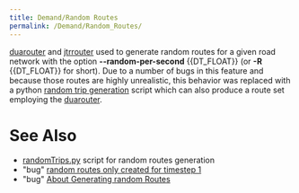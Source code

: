 ```yaml
---
title: Demand/Random Routes
permalink: /Demand/Random_Routes/
---
```


[duarouter](../duarouter.md) and [jtrrouter](../jtrrouter.md)
used to generate random routes for a given road network with the option
**--random-per-second** {{DT_FLOAT}} (or **-R** {{DT_FLOAT}} for short). Due to a number of bugs in this feature and because
those routes are highly unrealistic, this behavior was replaced with a
python [random trip generation](../Tools/Trip.md#randomtripspy)
script which can also produce a route set employing the
[duarouter](../duarouter.md).

# See Also

- [randomTrips.py](../Tools/Trip.md#randomtripspy) script for random routes generation
- "bug" [random routes only created for timestep 1](http://sourceforge.net/tracker/?func=detail&aid=1914360&group_id=45607&atid=443421)
- "bug" [About Generating random Routes](http://sourceforge.net/tracker/?func=detail&aid=2746763&group_id=45607&atid=443421)